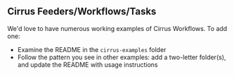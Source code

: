## Cirrus Feeders/Workflows/Tasks

We'd love to have numerous working examples of Cirrus Workflows. To add one:

- Examine the README in the `cirrus-examples` folder
- Follow the pattern you see in other examples: add a two-letter folder(s), and update the README with usage instructions
